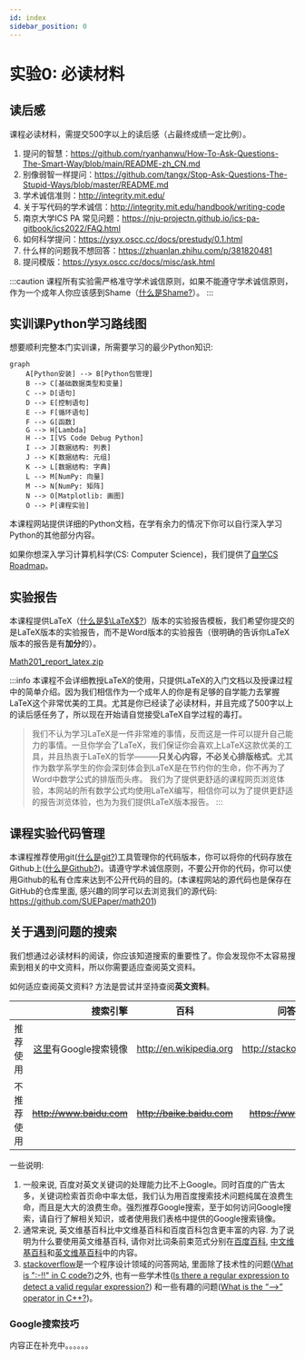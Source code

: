 ```yaml
---
id: index
sidebar_position: 0
---
```


# 实验0: 必读材料

## 读后感
课程必读材料，需提交500字以上的读后感（占最终成绩一定比例）。

1. 提问的智慧：https://github.com/ryanhanwu/How-To-Ask-Questions-The-Smart-Way/blob/main/README-zh_CN.md
2. 别像弱智一样提问：https://github.com/tangx/Stop-Ask-Questions-The-Stupid-Ways/blob/master/README.md
3. 学术诚信准则：http://integrity.mit.edu/
4. 关于写代码的学术诚信：http://integrity.mit.edu/handbook/writing-code
5. 南京大学ICS PA 常见问题：https://nju-projectn.github.io/ics-pa-gitbook/ics2022/FAQ.html
6. 如何科学提问：https://ysyx.oscc.cc/docs/prestudy/0.1.html
7. 什么样的问题我不想回答：https://zhuanlan.zhihu.com/p/381820481
8. 提问模版：https://ysyx.oscc.cc/docs/misc/ask.html

:::caution
课程所有实验需严格准守学术诚信原则，如果不能遵守学术诚信原则，作为一个成年人你应该感到Shame（[什么是Shame?](https://en.wikipedia.org/wiki/Shame)）。
:::

## 实训课Python学习路线图

想要顺利完整本门实训课，所需要学习的最少Python知识:

<div style={{display: 'flex', justifyContent:'center', alignItems:'center'}}>

```mermaid
graph
    A[Python安装] --> B[Python包管理]
    B --> C[基础数据类型和变量]
    C --> D[语句]
    D --> E[控制语句]
    E --> F[循环语句]
    F --> G[函数]
    G --> H[Lambda]
    H --> I[VS Code Debug Python] 
    I --> J[数据结构: 列表]
    J --> K[数据结构: 元组]
    K --> L[数据结构: 字典]
    L --> M[NumPy: 向量]
    M --> N[NumPy: 矩阵]
    N --> O[Matplotlib: 画图]
    O --> P[课程实验]
```
</div>

本课程网站提供详细的Python文档，在学有余力的情况下你可以自行深入学习Python的其他部分内容。

如果你想深入学习计算机科学(CS: Computer Science)，我们提供了[自学CS Roadmap](../notes/cs_roadmap.md)。

## 实验报告
本课程提供LaTeX（[什么是$\LaTeX$?](../latex/index.md)）版本的实验报告模板，我们希望你提交的是LaTeX版本的实验报告，而不是Word版本的实验报告（很明确的告诉你LaTeX版本的报告是有**加分**的）。

[Math201_report_latex.zip](https://suepaper.github.io/math201/)

:::info
本课程不会详细教授LaTeX的使用，只提供LaTeX的入门文档以及授课过程中的简单介绍。因为我们相信作为一个成年人的你是有足够的自学能力去掌握LaTeX这个非常优美的工具。尤其是你已经读了必读材料，并且完成了500字以上的读后感任务了，所以现在开始请自觉接受LaTeX自学过程的毒打。

> 我们不认为学习LaTeX是一件非常难的事情，反而这是一件可以提升自己能力的事情。一旦你学会了LaTeX，我们保证你会喜欢上LaTeX这款优美的工具，并且热衷于LaTeX的哲学———**只关心内容，不必关心排版格式**。尤其作为数学系学生的你会深刻体会到LaTeX是在节约你的生命，你不再为了Word中数学公式的排版而头疼。
> 我们为了提供更舒适的课程网页浏览体验，本网站的所有数学公式均使用LaTeX编写，相信你可以为了提供更舒适的报告浏览体验，也为为我们提供LaTeX版本报告。
:::

## 课程实验代码管理
本课程推荐使用git([什么是git?](../git/index.md))工具管理你的代码版本，你可以将你的代码存放在Github上([什么是Github?](../git/index.md))。请遵守学术诚信原则，不要公开你的代码，你可以使用Github的私有仓库来达到不公开代码的目的。(本课程网站的源代码也是保存在GitHub的仓库里面, 感兴趣的同学可以去浏览我们的源代码: https://github.com/SUEPaper/math201)


## 关于遇到问题的搜索

我们想通过必读材料的阅读，你应该知道搜索的重要性了。你会发现你不太容易搜索到相关的中文资料，所以你需要适应查阅英文资料。

如何适应查阅英文资料? 方法是尝试并坚持查阅**英文资料**。

|  | 搜索引擎 | 百科 | 问答网站 |
| :-----| ----: | :----: | :----: |
| 推荐使用 | [这里](https://dir.scmor.com/)有Google搜索镜像 | http://en.wikipedia.org | http://stackoverflow.com |
| 不推荐使用 |~~http://www.baidu.com~~ | ~~http://baike.baidu.com~~ | ~~https://www.csdn.net~~ |

一些说明:

1. 一般来说, 百度对英文关键词的处理能力比不上Google。同时百度的广告太多，关键词检索首页命中率太低，我们认为用百度搜索技术问题纯属在浪费生命，而且是大大的浪费生命。强烈推荐Google搜索，至于如何访问Google搜索，请自行了解相关知识，或者使用我们表格中提供的Google搜索镜像。
2. 通常来说, 英文维基百科比中文维基百科和百度百科包含更丰富的内容. 为了说明为什么要使用英文维基百科, 请你对比词条前束范式分别在[百度百科](https://baike.baidu.com/item/%E5%89%8D%E6%9D%9F%E8%8C%83%E5%BC%8F), [中文维基百科](http://zh.wikipedia.org/wiki/%E5%89%8D%E6%9D%9F%E8%8C%83%E5%BC%8F)和[英文维基百科](https://en.wikipedia.org/wiki/Prenex_normal_form)中的内容。
3. [stackoverflow](https://stackoverflow.com/)是一个程序设计领域的问答网站, 里面除了技术性的问题([What is ":-!!" in C code?](https://stackoverflow.com/questions/9229601/what-is-in-c-code/9229793))之外, 也有一些学术性([Is there a regular expression to detect a valid regular expression?](https://stackoverflow.com/questions/172303/is-there-a-regular-expression-to-detect-a-valid-regular-expression)) 和一些有趣的问题([What is the “-->” operator in C++?](https://stackoverflow.com/questions/1642028/what-is-the-operator-in-c))。

### Google搜索技巧

内容正在补充中。。。。。。
